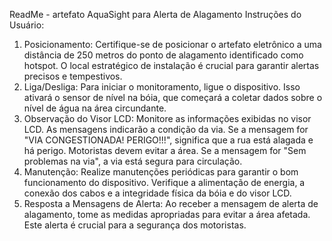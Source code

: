 ReadMe - artefato AquaSight para Alerta de Alagamento
Instruções do Usuário:
1. Posicionamento:
Certifique-se de posicionar o artefato eletrônico a uma distância de 250 metros do ponto de alagamento identificado como hotspot. O local estratégico de instalação é crucial para garantir alertas precisos e tempestivos.
2. Liga/Desliga:
Para iniciar o monitoramento, ligue o dispositivo. Isso ativará o sensor de nível na bóia, que começará a coletar dados sobre o nível de água na área circundante.
3. Observação do Visor LCD:
Monitore as informações exibidas no visor LCD. As mensagens indicarão a condição da via.
Se a mensagem for "VIA CONGESTIONADA! PERIGO!!!", significa que a rua está alagada e há perigo. Motoristas devem evitar a área.
Se a mensagem for "Sem problemas na via", a via está segura para circulação.
4. Manutenção:
Realize manutenções periódicas para garantir o bom funcionamento do dispositivo.
Verifique a alimentação de energia, a conexão dos cabos e a integridade física da bóia e do visor LCD.
5. Resposta a Mensagens de Alerta:
Ao receber a mensagem de alerta de alagamento, tome as medidas apropriadas para evitar a área afetada. Este alerta é crucial para a segurança dos motoristas.
